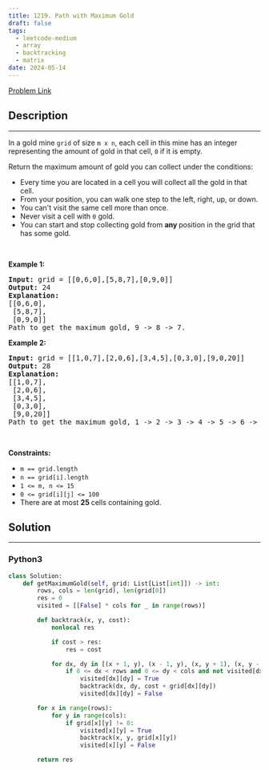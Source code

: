 ```yaml
---
title: 1219. Path with Maximum Gold
draft: false
tags: 
  - leetcode-medium
  - array
  - backtracking
  - matrix
date: 2024-05-14
---
```


[Problem Link](https://leetcode.com/problems/path-with-maximum-gold/)

## Description

---
<p>In a gold mine <code>grid</code> of size <code>m x n</code>, each cell in this mine has an integer representing the amount of gold in that cell, <code>0</code> if it is empty.</p>

<p>Return the maximum amount of gold you can collect under the conditions:</p>

<ul>
	<li>Every time you are located in a cell you will collect all the gold in that cell.</li>
	<li>From your position, you can walk one step to the left, right, up, or down.</li>
	<li>You can&#39;t visit the same cell more than once.</li>
	<li>Never visit a cell with <code>0</code> gold.</li>
	<li>You can start and stop collecting gold from <strong>any </strong>position in the grid that has some gold.</li>
</ul>

<p>&nbsp;</p>
<p><strong class="example">Example 1:</strong></p>

<pre>
<strong>Input:</strong> grid = [[0,6,0],[5,8,7],[0,9,0]]
<strong>Output:</strong> 24
<strong>Explanation:</strong>
[[0,6,0],
 [5,8,7],
 [0,9,0]]
Path to get the maximum gold, 9 -&gt; 8 -&gt; 7.
</pre>

<p><strong class="example">Example 2:</strong></p>

<pre>
<strong>Input:</strong> grid = [[1,0,7],[2,0,6],[3,4,5],[0,3,0],[9,0,20]]
<strong>Output:</strong> 28
<strong>Explanation:</strong>
[[1,0,7],
 [2,0,6],
 [3,4,5],
 [0,3,0],
 [9,0,20]]
Path to get the maximum gold, 1 -&gt; 2 -&gt; 3 -&gt; 4 -&gt; 5 -&gt; 6 -&gt; 7.
</pre>

<p>&nbsp;</p>
<p><strong>Constraints:</strong></p>

<ul>
	<li><code>m == grid.length</code></li>
	<li><code>n == grid[i].length</code></li>
	<li><code>1 &lt;= m, n &lt;= 15</code></li>
	<li><code>0 &lt;= grid[i][j] &lt;= 100</code></li>
	<li>There are at most <strong>25 </strong>cells containing gold.</li>
</ul>


## Solution

---
### Python3
``` py title='path-with-maximum-gold'
class Solution:
    def getMaximumGold(self, grid: List[List[int]]) -> int:
        rows, cols = len(grid), len(grid[0])
        res = 0
        visited = [[False] * cols for _ in range(rows)]

        def backtrack(x, y, cost):
            nonlocal res

            if cost > res:
                res = cost

            for dx, dy in [(x + 1, y), (x - 1, y), (x, y + 1), (x, y - 1)]:
                if 0 <= dx < rows and 0 <= dy < cols and not visited[dx][dy] and grid[dx][dy] != 0:
                    visited[dx][dy] = True
                    backtrack(dx, dy, cost + grid[dx][dy])
                    visited[dx][dy] = False

        for x in range(rows):
            for y in range(cols):
                if grid[x][y] != 0:
                    visited[x][y] = True
                    backtrack(x, y, grid[x][y])
                    visited[x][y] = False

        return res
```

